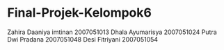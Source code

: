 # Final-Projek-Kelompok6

Zahira Daaniya imtinan 2007051013
Dhala Ayumarisya 2007051024
Putra Dwi Pradana 2007051048
Desi Fitriyani 2007051054
